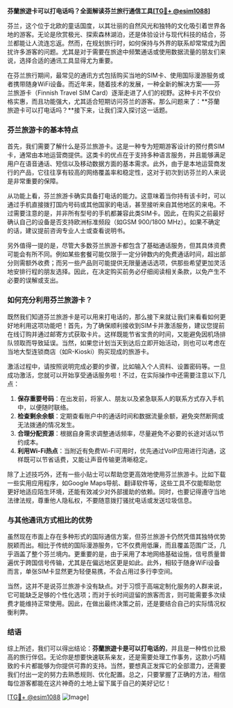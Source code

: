**芬蘭旅遊卡可以打电话吗？全面解读芬兰旅行通信工具[[TG💪+ @esim1088](https://t.me/s/esim1088)]**

芬兰，这个位于北欧的童话国度，以其壮丽的自然风光和独特的文化吸引着世界各地的游客。无论是欣赏极光、探索森林湖泊，还是体验设计与现代科技的结合，芬兰都能让人流连忘返。然而，在规划旅行时，如何保持与外界的联系却常常成为困扰许多游客的问题。尤其是对于需要在旅途中频繁通话或使用数据流量的朋友们来说，选择合适的通讯工具显得尤为重要。

在芬兰旅行期间，最常见的通讯方式包括购买当地的SIM卡、使用国际漫游服务或者携带随身WiFi设备。而近年来，随着技术的发展，一种全新的解决方案——芬兰旅游卡（Finnish Travel SIM Card）逐渐走进了人们的视野。这种卡片不仅价格实惠，而且功能强大，尤其适合短期访问芬兰的游客。那么问题来了：**芬蘭旅遊卡可以打电话吗？**接下来，让我们深入探讨这一话题。

### 芬兰旅游卡的基本特点

首先，我们需要了解什么是芬兰旅游卡。这是一种专为短期游客设计的预付费SIM卡，通常由本地运营商提供。这类卡的优点在于支持多种语言服务，并且能够满足用户在语音通话、短信以及移动数据方面的基本需求。此外，由于是本地运营商发行的产品，它往往享有较高的网络覆盖率和稳定性，这对于初次到访芬兰的人来说是非常重要的保障。

从功能上看，芬兰旅游卡确实具备打电话的能力。这意味着当你持有该卡时，可以通过手机直接拨打国内号码或其他国家的电话，甚至接听来自其他地区的来电。不过需要注意的是，并非所有型号的手机都兼容此类SIM卡。因此，在购买之前最好确认自己的设备是否支持欧洲标准频段（如GSM 900/1800 MHz）。如果不确定的话，建议提前咨询专业人士或查看说明书。

另外值得一提的是，尽管大多数芬兰旅游卡都包含了基础通话服务，但其具体资费可能会有所不同。例如某些套餐可能仅限于一定分钟数内的免费通话时间，超出部分则需额外收费；而另一些产品则可能提供无限量通话选项，供那些希望更加灵活地安排行程的朋友选择。因此，在决定购买前务必仔细阅读相关条款，以免产生不必要的误解或支出。

### 如何充分利用芬兰旅游卡？

既然我们知道芬兰旅游卡是可以用来打电话的，那么接下来就让我们来看看如何更好地利用这项功能吧！首先，为了确保顺利接收到SIM卡并激活服务，建议您提前在线订购并通过邮寄方式获取卡片。这样既能节省宝贵的时间，又能避免因机场排队领取而导致延误。当然，如果您计划当天到达后立即开始活动，则也可以考虑在当地大型连锁商店（如R-Kioski）购买现成的旅游卡。

激活过程中，请按照说明完成必要的步骤，比如输入个人资料、设置密码等。一旦成功激活，您就可以开始享受通话服务啦！不过，在实际操作中还需要注意以下几点：

1. **保存重要号码**：在出发前，将家人、朋友以及紧急联系人的联系方式存入手机中，以便随时联络。
2. **检查剩余余额**：定期查看账户中的通话时间和数据流量余额，避免突然断网或无法拨通的情况发生。
3. **合理分配资源**：根据自身需求调整通话频率，尽量避免不必要的长途对话以节约成本。
4. **利用Wi-Fi热点**：当附近有免费Wi-Fi可用时，优先通过VoIP应用进行沟通，这样既可以节省话费，又能让声音传输更清晰稳定。

除了上述技巧外，还有一些小贴士可以帮助您更高效地使用芬兰旅游卡。比如下载一些实用应用程序，如Google Maps导航、翻译软件等，这些工具不仅能帮助您更好地适应陌生环境，还能有效减少对外部援助的依赖。同时，也要记得遵守当地法律法规，尊重他人隐私权，不要随意拨打骚扰电话或发送垃圾信息。

### 与其他通讯方式相比的优势

虽然现在市面上存在多种形式的国际通信方案，但芬兰旅游卡仍然凭借其独特优势脱颖而出。相比于传统的国际漫游服务，它不仅费用低廉，而且覆盖范围广泛，几乎涵盖了整个芬兰境内。更重要的是，由于采用了本地网络基础设施，信号质量普遍优于跨国信号传输，尤其是在偏远地区更是如此。此外，相较于随身WiFi设备而言，单张SIM卡显然更为轻便易携，不会占用过多行李空间。

当然，这并不是说芬兰旅游卡没有缺点。对于习惯于高端定制化服务的人群来说，它可能缺乏足够的个性化选项；而对于长时间逗留的旅客而言，则可能需要多次续费才能维持正常使用。因此，在做出最终决策之前，还是要结合自己的实际情况权衡利弊。

### 结语

综上所述，我们可以得出结论：**芬蘭旅遊卡是可以打电话的**，并且是一种性价比极高的旅行伴侣。无论你是想要快速联系亲友，还是需要处理工作事务，这款小巧精致的卡片都能够为你提供可靠的支持。当然，要想真正发挥它的全部潜力，还需要我们付出一定的努力去熟悉规则、优化配置。总之，只要掌握了正确的方法，相信每位游客都能在这片神奇的土地上留下属于自己的美好记忆！

[[TG💪+ @esim1088](https://t.me/s/esim1088) ![Image](https://i.postimg.cc/4NQfJmqS/Snipaste-2025-05-13-00-14-12.png)]